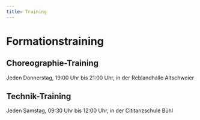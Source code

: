```yaml
---
title: Training
---
```

# Formationstraining

## Choreographie-Training

Jeden Donnerstag, 19:00 Uhr bis 21:00 Uhr, in der Reblandhalle Altschweier

## Technik-Training

Jeden Samstag, 09:30 Uhr bis 12:00 Uhr, in der Cititanzschule Bühl

